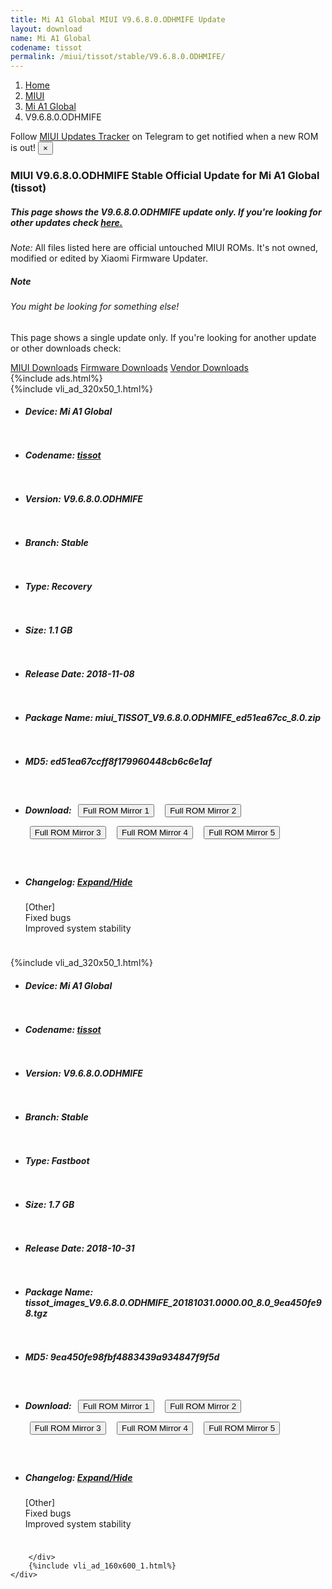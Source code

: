 ```yaml
---
title: Mi A1 Global MIUI V9.6.8.0.ODHMIFE Update
layout: download
name: Mi A1 Global
codename: tissot
permalink: /miui/tissot/stable/V9.6.8.0.ODHMIFE/
---
```

<nav aria-label="breadcrumb">
    <ol class="breadcrumb">
        <li class="breadcrumb-item"><a href="/">Home</a></li>
        <li class="breadcrumb-item"><a href="/miui/">MIUI</a></li>
        <li class="breadcrumb-item"><a href="/miui/tissot/">Mi A1 Global</a></li>
        <li class="breadcrumb-item active" aria-current="page">V9.6.8.0.ODHMIFE</li>
    </ol>
</nav>
<div class="alert alert-primary alert-dismissible fade show" role="alert">
    Follow <a href="https://t.me/MIUIUpdatesTracker" class="alert-link">MIUI Updates Tracker</a> on Telegram to get
    notified when a new ROM is out!
    <button type="button" class="close" data-dismiss="alert" aria-label="Close">
        <span aria-hidden="true">&times;</span>
    </button>
</div>
<div class="col-12 mx-auto">
    <h3 class="title bg-light p-2 rounded">MIUI V9.6.8.0.ODHMIFE Stable Official Update for Mi A1 Global (tissot)</h3>
    <h5>This page shows the V9.6.8.0.ODHMIFE update only. If you're looking for other updates check
        <a href="/miui/tissot/">here.</a></h5>
    <p><i>Note: </i>All files listed here are official untouched MIUI ROMs.
        It's not owned, modified or edited by Xiaomi Firmware Updater.</p>
    <div class="card">
        <div class="card-body">
            <h5 class="card-title">Note</h5>
            <h6 class="card-subtitle mb-2 text-muted">You might be looking for something else!</h6>
            <p class="card-text">This page shows a single update only.
                If you're looking for another update or other downloads check:</p>
            <a href="/miui/" class="card-link">MIUI Downloads</a>
            <a href="/firmware/" class="card-link">Firmware Downloads</a>
            <a href="/vendor/" class="card-link">Vendor Downloads</a>
        </div>
    </div>
    {%include ads.html%}
    <div class="row justify-content-center">
        <div class="col-10" id="downloads">
                    <div class="card card-body">
            {%include vli_ad_320x50_1.html%}
            <ul class="list-unstyled">
                <li style="padding-bottom: 10px;">
                    <h5><b>Device: </b>Mi A1 Global</h5>
                </li>
                <li style="padding-bottom: 10px;">
                    <h5><b>Codename: </b> <a href="/miui/tissot/" target="_blank">tissot</a> </h5>
                </li>
                <li style="padding-bottom: 10px;">
                    <h5><b>Version: </b>V9.6.8.0.ODHMIFE</h5>
                </li>
                <li style="padding-bottom: 10px;">
                    <h5><b>Branch: </b>Stable</h5>
                </li>
                <li style="padding-bottom: 10px;">
                    <h5><b>Type: </b>Recovery</h5>
                </li>
                <li style="padding-bottom: 10px;">
                    <h5><b>Size: </b>1.1 GB</h5>
                </li>
                <li style="padding-bottom: 10px;">
                    <h5><b>Release Date: </b>2018-11-08</h5>
                </li>
                <li style="padding-bottom: 10px;">
                    <h5><b>Package Name: </b><span id="filename" class="text-dark">miui_TISSOT_V9.6.8.0.ODHMIFE_ed51ea67cc_8.0.zip</span></h5>
                </li>
                <li style="padding-bottom: 10px;">
                    <h5><b>MD5: </b><span id="md5" class="text-muted">ed51ea67ccff8f179960448cb6c6e1af</span></h5>
                </li>
                <li style="padding-bottom: 10px;">
                    <h5><b>Download: </b> <button type="button" id="download" class="btn btn-primary" style="margin: 7px;" onclick="window.open('https://cdn-ota.azureedge.net/V9.6.8.0.ODHMIFE/miui_TISSOT_V9.6.8.0.ODHMIFE_ed51ea67cc_8.0.zip', '_blank');"><i class="fa fa-download"></i> Full ROM Mirror 1</button> <button type="button" id="download" class="btn btn-primary" style="margin: 7px;" onclick="window.open('https://cdnorg.d.miui.com/V9.6.8.0.ODHMIFE/miui_TISSOT_V9.6.8.0.ODHMIFE_ed51ea67cc_8.0.zip', '_blank');"><i class="fa fa-download"></i> Full ROM Mirror 2</button> <button type="button" id="download" class="btn btn-primary" style="margin: 7px;" onclick="window.open('https://bn.d.miui.com/V9.6.8.0.ODHMIFE/miui_TISSOT_V9.6.8.0.ODHMIFE_ed51ea67cc_8.0.zip', '_blank');"><i class="fa fa-download"></i> Full ROM Mirror 3</button> <button type="button" id="download" class="btn btn-primary" style="margin: 7px;" onclick="window.open('https://bigota.d.miui.com/V9.6.8.0.ODHMIFE/miui_TISSOT_V9.6.8.0.ODHMIFE_ed51ea67cc_8.0.zip', '_blank');"><i class="fa fa-download"></i> Full ROM Mirror 4</button> <button type="button" id="download" class="btn btn-primary" style="margin: 7px;" onclick="window.open('https://hugeota.d.miui.com/V9.6.8.0.ODHMIFE/miui_TISSOT_V9.6.8.0.ODHMIFE_ed51ea67cc_8.0.zip', '_blank');"><i class="fa fa-download"></i> Full ROM Mirror 5</button></h5>
                </li>
                <li style="padding-bottom: 10px;">
                    <h5><b>Changelog: </b><a href="#tissot_1_changelog" data-toggle="collapse" role="button"
                            aria-expanded="false" aria-controls="tissot_1_changelog"> <i class="fa fa-arrow-down"
                                aria-hidden="true"></i> Expand/Hide</a></h5>
                    <div class="collapse" id="tissot_1_changelog">
                        <p id="changelog_text">[Other]<br>Fixed bugs<br>Improved system stability</p>
                    </div>
                </li>
            </ul>
        </div>
        <div class="card card-body">
            {%include vli_ad_320x50_1.html%}
            <ul class="list-unstyled">
                <li style="padding-bottom: 10px;">
                    <h5><b>Device: </b>Mi A1 Global</h5>
                </li>
                <li style="padding-bottom: 10px;">
                    <h5><b>Codename: </b> <a href="/miui/tissot/" target="_blank">tissot</a> </h5>
                </li>
                <li style="padding-bottom: 10px;">
                    <h5><b>Version: </b>V9.6.8.0.ODHMIFE</h5>
                </li>
                <li style="padding-bottom: 10px;">
                    <h5><b>Branch: </b>Stable</h5>
                </li>
                <li style="padding-bottom: 10px;">
                    <h5><b>Type: </b>Fastboot</h5>
                </li>
                <li style="padding-bottom: 10px;">
                    <h5><b>Size: </b>1.7 GB</h5>
                </li>
                <li style="padding-bottom: 10px;">
                    <h5><b>Release Date: </b>2018-10-31</h5>
                </li>
                <li style="padding-bottom: 10px;">
                    <h5><b>Package Name: </b><span id="filename" class="text-dark">tissot_images_V9.6.8.0.ODHMIFE_20181031.0000.00_8.0_9ea450fe98.tgz</span></h5>
                </li>
                <li style="padding-bottom: 10px;">
                    <h5><b>MD5: </b><span id="md5" class="text-muted">9ea450fe98fbf4883439a934847f9f5d</span></h5>
                </li>
                <li style="padding-bottom: 10px;">
                    <h5><b>Download: </b> <button type="button" id="download" class="btn btn-primary" style="margin: 7px;" onclick="window.open('https://cdn-ota.azureedge.net/V9.6.8.0.ODHMIFE/tissot_images_V9.6.8.0.ODHMIFE_20181031.0000.00_8.0_9ea450fe98.tgz', '_blank');"><i class="fa fa-download"></i> Full ROM Mirror 1</button> <button type="button" id="download" class="btn btn-primary" style="margin: 7px;" onclick="window.open('https://cdnorg.d.miui.com/V9.6.8.0.ODHMIFE/tissot_images_V9.6.8.0.ODHMIFE_20181031.0000.00_8.0_9ea450fe98.tgz', '_blank');"><i class="fa fa-download"></i> Full ROM Mirror 2</button> <button type="button" id="download" class="btn btn-primary" style="margin: 7px;" onclick="window.open('https://bn.d.miui.com/V9.6.8.0.ODHMIFE/tissot_images_V9.6.8.0.ODHMIFE_20181031.0000.00_8.0_9ea450fe98.tgz', '_blank');"><i class="fa fa-download"></i> Full ROM Mirror 3</button> <button type="button" id="download" class="btn btn-primary" style="margin: 7px;" onclick="window.open('https://bigota.d.miui.com/V9.6.8.0.ODHMIFE/tissot_images_V9.6.8.0.ODHMIFE_20181031.0000.00_8.0_9ea450fe98.tgz', '_blank');"><i class="fa fa-download"></i> Full ROM Mirror 4</button> <button type="button" id="download" class="btn btn-primary" style="margin: 7px;" onclick="window.open('https://hugeota.d.miui.com/V9.6.8.0.ODHMIFE/tissot_images_V9.6.8.0.ODHMIFE_20181031.0000.00_8.0_9ea450fe98.tgz', '_blank');"><i class="fa fa-download"></i> Full ROM Mirror 5</button></h5>
                </li>
                <li style="padding-bottom: 10px;">
                    <h5><b>Changelog: </b><a href="#tissot_2_changelog" data-toggle="collapse" role="button"
                            aria-expanded="false" aria-controls="tissot_2_changelog"> <i class="fa fa-arrow-down"
                                aria-hidden="true"></i> Expand/Hide</a></h5>
                    <div class="collapse" id="tissot_2_changelog">
                        <p id="changelog_text">[Other]<br>Fixed bugs<br>Improved system stability</p>
                    </div>
                </li>
            </ul>
        </div>

        </div>
        {%include vli_ad_160x600_1.html%}
    </div>
</div>
